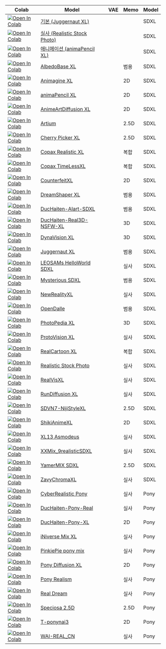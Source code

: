| Colab                                                                                                                                                                                            | Model                                                                                  | VAE  | Memo                    | Model                  |
| ------------------------------------------------------------------------------------------------------------------------------------------------------------------------------------------------ | -------------------------------------------------------------------------------------- | ---- | ----------------------- | ---------------------- |
| [![Open In Colab](https://raw.githubusercontent.com/joseph-programmer/colab/master/icons/colab-badge.svg)](https://colab.research.google.com/github/ninjaneural/fooocus/blob/master/stable/default_webui_colab.ipynb) | [기본 (Juggernaut XL)](https://civitai.com/models/133005/juggernaut-xl)                    |  |                       | SDXL            |
| [![Open In Colab](https://raw.githubusercontent.com/joseph-programmer/colab/master/icons/colab-badge.svg)](https://colab.research.google.com/github/ninjaneural/fooocus/blob/master/stable/realistic_webui_colab.ipynb) | [실사 (Realistic Stock Photo)](https://civitai.com/models/139565/realistic-stock-photo)                    |  |                       | SDXL            |
| [![Open In Colab](https://raw.githubusercontent.com/joseph-programmer/colab/master/icons/colab-badge.svg)](https://colab.research.google.com/github/ninjaneural/fooocus/blob/master/stable/anime_webui_colab.ipynb) | [애니메이션 (animaPencil XL)](https://civitai.com/models/261336/animapencil-xl)                    |  |                       | SDXL            |
| [![Open In Colab](https://raw.githubusercontent.com/joseph-programmer/colab/master/icons/colab-badge-nightly.svg)](https://colab.research.google.com/github/ninjaneural/fooocus/blob/master/stable/albedo_base_xl_webui_colab.ipynb) | [AlbedoBase XL](https://civitai.com/models/140737/albedobase-xl)                    |  | 범용                      | SDXL           |
| [![Open In Colab](https://raw.githubusercontent.com/joseph-programmer/colab/master/icons/colab-badge-nightly.svg)](https://colab.research.google.com/github/ninjaneural/fooocus/blob/master/stable/animagine_xl_webui_colab.ipynb) | [Animagine XL](https://huggingface.co/cagliostrolab/animagine-xl-3.0)                    |  | 2D                      | SDXL           |
| [![Open In Colab](https://raw.githubusercontent.com/joseph-programmer/colab/master/icons/colab-badge-nightly.svg)](https://colab.research.google.com/github/ninjaneural/fooocus/blob/master/stable/anima_pencil_xl_webui_colab.ipynb) | [animaPencil XL](https://civitai.com/models/261336/animapencil-xl)                    |  | 2D                      | SDXL           |
| [![Open In Colab](https://raw.githubusercontent.com/joseph-programmer/colab/master/icons/colab-badge-nightly.svg)](https://colab.research.google.com/github/ninjaneural/fooocus/blob/master/stable/anime_art_diffusion_xl_webui_colab.ipynb) | [AnimeArtDiffusion XL](https://civitai.com/models/117259/anime-art-diffusion-xl)                    |  | 2D                      | SDXL           |
| [![Open In Colab](https://raw.githubusercontent.com/joseph-programmer/colab/master/icons/colab-badge-nightly.svg)](https://colab.research.google.com/github/ninjaneural/fooocus/blob/master/stable/artium_webui_colab.ipynb) | [Artium](https://civitai.com/models/216439/artium)                    |  | 2.5D                      | SDXL           |
| [![Open In Colab](https://raw.githubusercontent.com/joseph-programmer/colab/master/icons/colab-badge-nightly.svg)](https://colab.research.google.com/github/ninjaneural/fooocus/blob/master/stable/cherry_picker_xl_webui_colab.ipynb) | [Cherry Picker XL](https://civitai.com/models/125680/cherry-picker-xl)                    |  | 2.5D                      | SDXL           |
| [![Open In Colab](https://raw.githubusercontent.com/joseph-programmer/colab/master/icons/colab-badge-nightly.svg)](https://colab.research.google.com/github/ninjaneural/fooocus/blob/master/stable/copax_realistic_xl_webui_colab.ipynb) | [Copax Realistic XL](https://civitai.com/models/118111/copax-realistic-xl-sdxl10)                    |  | 복합                      | SDXL           |
| [![Open In Colab](https://raw.githubusercontent.com/joseph-programmer/colab/master/icons/colab-badge-nightly.svg)](https://colab.research.google.com/github/ninjaneural/fooocus/blob/master/stable/copax_time_less_xl_webui_colab.ipynb) | [Copax TimeLessXL](https://civitai.com/models/118111/copax-timelessxl-sdxl10)                    |  | 복합                      | SDXL           |
| [![Open In Colab](https://raw.githubusercontent.com/joseph-programmer/colab/master/icons/colab-badge-nightly.svg)](https://colab.research.google.com/github/ninjaneural/fooocus/blob/master/stable/counterfeit_xl_webui_colab.ipynb) | [CounterfeitXL](https://civitai.com/models/118406/counterfeitxl)                    |  | 2D                      | SDXL           |
| [![Open In Colab](https://raw.githubusercontent.com/joseph-programmer/colab/master/icons/colab-badge-nightly.svg)](https://colab.research.google.com/github/ninjaneural/fooocus/blob/master/stable/dreamshaper_xl_webui_colab.ipynb) | [DreamShaper XL](https://civitai.com/models/112902/dreamshaper-xl10)                    |  | 범용                      | SDXL           |
| [![Open In Colab](https://raw.githubusercontent.com/joseph-programmer/colab/master/icons/colab-badge-nightly.svg)](https://colab.research.google.com/github/ninjaneural/fooocus/blob/master/stable/duchaiten_aiart_sdxl_webui_colab.ipynb) | [DucHaiten-AIart-SDXL](https://civitai.com/models/118756/duchaiten-aiart-sdxl)                    |  | 범용                      | SDXL           |
| [![Open In Colab](https://raw.githubusercontent.com/joseph-programmer/colab/master/icons/colab-badge-nightly.svg)](https://colab.research.google.com/github/ninjaneural/fooocus/blob/master/stable/duchaiten_real3d_xl_webui_colab.ipynb) | [DucHaiten-Real3D-NSFW-XL](https://civitai.com/models/247266/duchaiten-real3d-nsfw-xl)                    |  | 3D                      | SDXL           |
| [![Open In Colab](https://raw.githubusercontent.com/joseph-programmer/colab/master/icons/colab-badge-nightly.svg)](https://colab.research.google.com/github/ninjaneural/fooocus/blob/master/stable/dynavision_xl_webui_colab.ipynb) | [DynaVision XL](https://civitai.com/models/122606/dynavision-xl-all-in-one-stylized-3d-sfw-and-nsfw-output-no-refiner-needed)                    |  | 3D                      | SDXL           |
| [![Open In Colab](https://raw.githubusercontent.com/joseph-programmer/colab/master/icons/colab-badge-nightly.svg)](https://colab.research.google.com/github/ninjaneural/fooocus/blob/master/stable/juggernaut_xl_webui_colab.ipynb) | [Juggernaut XL](https://civitai.com/models/133005/juggernaut-xl)                    |  | 범용                      | SDXL           |
| [![Open In Colab](https://raw.githubusercontent.com/joseph-programmer/colab/master/icons/colab-badge-nightly.svg)](https://colab.research.google.com/github/ninjaneural/fooocus/blob/master/stable/leosams_helloworld_sdxl_webui_colab.ipynb) | [LEOSAMs HelloWorld SDXL](https://civitai.com/models/43977/leosams-helloworld-sdxl-base-model)                    |  | 실사                      | SDXL           |
| [![Open In Colab](https://raw.githubusercontent.com/joseph-programmer/colab/master/icons/colab-badge-nightly.svg)](https://colab.research.google.com/github/ninjaneural/fooocus/blob/master/stable/mysterious_sdxl_webui_colab.ipynb) | [Mysterious SDXL](https://civitai.com/models/118441/lah-mysterious-or-sdxl)                    |  | 범용                      | SDXL           |
| [![Open In Colab](https://raw.githubusercontent.com/joseph-programmer/colab/master/icons/colab-badge-nightly.svg)](https://colab.research.google.com/github/ninjaneural/fooocus/blob/master/stable/new_reality_xl_webui_colab.ipynb) | [NewRealityXL ](https://civitai.com/api/download/models/275491)                    |  | 실사                      | SDXL           |
| [![Open In Colab](https://raw.githubusercontent.com/joseph-programmer/colab/master/icons/colab-badge-nightly.svg)](https://colab.research.google.com/github/ninjaneural/fooocus/blob/master/stable/open_dalle_v11_webui_colab.ipynb) | [OpenDalle](https://civitai.com/models/238116?modelVersionId=275681)                    |  | 범용                      | SDXL           |
| [![Open In Colab](https://raw.githubusercontent.com/joseph-programmer/colab/master/icons/colab-badge-nightly.svg)](https://colab.research.google.com/github/ninjaneural/fooocus/blob/master/stable/photo_pedia_xl_webui_colab.ipynb) | [PhotoPedia XL](https://civitai.com/models/189109/photopedia-xl)                    |  | 3D                      | SDXL           |
| [![Open In Colab](https://raw.githubusercontent.com/joseph-programmer/colab/master/icons/colab-badge-nightly.svg)](https://colab.research.google.com/github/ninjaneural/fooocus/blob/master/stable/proto_vision_xl_webui_colab.ipynb) | [ProtoVision XL](https://civitai.com/models/125703/protovision-xl-high-fidelity-3d-photorealism-anime-hyperrealism-no-refiner-needed)                    |  | 실사                      | SDXL           |
| [![Open In Colab](https://raw.githubusercontent.com/joseph-programmer/colab/master/icons/colab-badge-nightly.svg)](https://colab.research.google.com/github/ninjaneural/fooocus/blob/master/stable/real_cartoon_xl_webui_colab.ipynb) | [RealCartoon XL](https://civitai.com/models/125907/realcartoon-xl)                    |  | 복합                      | SDXL           |
| [![Open In Colab](https://raw.githubusercontent.com/joseph-programmer/colab/master/icons/colab-badge-nightly.svg)](https://colab.research.google.com/github/ninjaneural/fooocus/blob/master/stable/realistic_webui_colab.ipynb) | [Realistic Stock Photo](https://civitai.com/models/139565/realistic-stock-photo)                    |  | 실사                      | SDXL           |
| [![Open In Colab](https://raw.githubusercontent.com/joseph-programmer/colab/master/icons/colab-badge-nightly.svg)](https://colab.research.google.com/github/ninjaneural/fooocus/blob/master/stable/real_vis_xl_webui_colab.ipynb) | [RealVisXL](https://civitai.com/models/139562/realvisxl-v30-turbo?modelVersionId=268861)                    |  | 실사                      | SDXL           |
| [![Open In Colab](https://raw.githubusercontent.com/joseph-programmer/colab/master/icons/colab-badge-nightly.svg)](https://colab.research.google.com/github/ninjaneural/fooocus/blob/master/stable/rundiffusion_xl_webui_colab.ipynb) | [RunDiffusion XL](https://civitai.com/models/120964/rundiffusion-xl)                    |  | 실사                      | SDXL           |
| [![Open In Colab](https://raw.githubusercontent.com/joseph-programmer/colab/master/icons/colab-badge-nightly.svg)](https://colab.research.google.com/github/ninjaneural/fooocus/blob/master/stable/sdvn6_niji_style_xl_webui_colab.ipynb) | [SDVN7-NijiStyleXL](https://civitai.com/models/123307/sdvn7-nijistylexl)                    |  | 2.5D                      | SDXL           |
| [![Open In Colab](https://raw.githubusercontent.com/joseph-programmer/colab/master/icons/colab-badge-nightly.svg)](https://colab.research.google.com/github/ninjaneural/fooocus/blob/master/stable/shikianimexl_webui_colab.ipynb) | [ShikiAnimeXL](https://civitai.com/models/119163/shikianimexl)                    |  | 2D                      | SDXL           |
| [![Open In Colab](https://raw.githubusercontent.com/joseph-programmer/colab/master/icons/colab-badge-nightly.svg)](https://colab.research.google.com/github/ninjaneural/fooocus/blob/master/stable/xl13_asmodeus_webui_colab.ipynb) | [XL13 Asmodeus](https://civitai.com/models/134646/xl13-asmodeus-sfw-and-nsfw)                    |  | 실사                      | SDXL           |
| [![Open In Colab](https://raw.githubusercontent.com/joseph-programmer/colab/master/icons/colab-badge-nightly.svg)](https://colab.research.google.com/github/ninjaneural/fooocus/blob/master/stable/xxmix_9realistic_sdxl_webui_colab.ipynb) | [XXMix_9realisticSDXL](https://civitai.com/models/124421/xxmix9realisticsdxl)                    |  | 실사                      | SDXL           |
| [![Open In Colab](https://raw.githubusercontent.com/joseph-programmer/colab/master/icons/colab-badge-nightly.svg)](https://colab.research.google.com/github/ninjaneural/fooocus/blob/master/stable/yamer_mix_xl_webui_colab.ipynb) | [YamerMIX SDXL](https://civitai.com/models/84040/sdxl-unstable-diffusers-yamermix)                    |  | 2.5D                      | SDXL           |
| [![Open In Colab](https://raw.githubusercontent.com/joseph-programmer/colab/master/icons/colab-badge-nightly.svg)](https://colab.research.google.com/github/ninjaneural/fooocus/blob/master/stable/zavychroma_xl_webui_colab.ipynb) | [ZavyChromaXL](https://civitai.com/models/119229/zavychromaxl)                    |  | 실사                      | SDXL           |
| [![Open In Colab](https://raw.githubusercontent.com/joseph-programmer/colab/master/icons/colab-badge-install.svg)](https://colab.research.google.com/github/ninjaneural/fooocus/blob/master/stable/cyberrealisticpony_webui_colab.ipynb) | [CyberRealistic Pony](https://civitai.com/models/443821/cyberrealistic-pony)                    |  | 실사                      | Pony           |
| [![Open In Colab](https://raw.githubusercontent.com/joseph-programmer/colab/master/icons/colab-badge-install.svg)](https://colab.research.google.com/github/ninjaneural/fooocus/blob/master/stable/duchaitenponyreal_webui_colab.ipynb) | [DucHaiten-Pony-Real](https://civitai.com/models/477851/duchaiten-pony-real)                    |  | 실사                      | Pony           |
| [![Open In Colab](https://raw.githubusercontent.com/joseph-programmer/colab/master/icons/colab-badge-install.svg)](https://colab.research.google.com/github/ninjaneural/fooocus/blob/master/stable/duchaitenponyxl_webui_colab.ipynb) | [DucHaiten-Pony-XL](https://civitai.com/models/376450/duchaiten-pony-xl-no-score)                    |  | 2D                      | Pony           |
| [![Open In Colab](https://raw.githubusercontent.com/joseph-programmer/colab/master/icons/colab-badge-install.svg)](https://colab.research.google.com/github/ninjaneural/fooocus/blob/master/stable/iniversemixxl_webui_colab.ipynb) | [iNiverse Mix XL](https://civitai.com/models/226533/iniverse-mix-xlsfw-and-nsfw)                    |  | 실사                      | Pony           |
| [![Open In Colab](https://raw.githubusercontent.com/joseph-programmer/colab/master/icons/colab-badge-install.svg)](https://colab.research.google.com/github/ninjaneural/fooocus/blob/master/stable/pinkiepieponymix_webui_colab.ipynb) | [PinkiePie pony mix](https://civitai.com/models/457669/pinkiepie-pony-mix)                    |  | 실사                      | Pony           |
| [![Open In Colab](https://raw.githubusercontent.com/joseph-programmer/colab/master/icons/colab-badge-install.svg)](https://colab.research.google.com/github/ninjaneural/fooocus/blob/master/stable/pony_diffusion_xl_webui_colab.ipynb) | [Pony Diffusion XL](https://civitai.com/models/257749/pony-diffusion-v6-xl?modelVersionId=290640)                    |  | 2D                      | Pony           |
| [![Open In Colab](https://raw.githubusercontent.com/joseph-programmer/colab/master/icons/colab-badge-install.svg)](https://colab.research.google.com/github/ninjaneural/fooocus/blob/master/stable/ponyrealism_webui_colab.ipynb) | [Pony Realism](https://civitai.com/models/372465/pony-realism)                    |  | 실사                      | Pony           |
| [![Open In Colab](https://raw.githubusercontent.com/joseph-programmer/colab/master/icons/colab-badge-install.svg)](https://colab.research.google.com/github/joseph-programmer/fooocus/blob/master/stable/realdream_webui_colab.ipynb) | [Real Dream](https://civitai.com/models/372465/realdream)                    |  | 실사                      | Pony           |
| [![Open In Colab](https://raw.githubusercontent.com/joseph-programmer/colab/master/icons/colab-badge-install.svg)](https://colab.research.google.com/github/ninjaneural/fooocus/blob/master/stable/speciosa25d_webui_colab.ipynb) | [Speciosa 2.5D](https://civitai.com/models/560402/speciosa-25d)                    |  | 2.5D                      | Pony           |
| [![Open In Colab](https://raw.githubusercontent.com/joseph-programmer/colab/master/icons/colab-badge-install.svg)](https://colab.research.google.com/github/ninjaneural/fooocus/blob/master/stable/tponynai3_webui_colab.ipynb) | [T-ponynai3](https://civitai.com/models/317902/t-ponynai3)                    |  | 2D                      | Pony           |
| [![Open In Colab](https://raw.githubusercontent.com/joseph-programmer/colab/master/icons/colab-badge-install.svg)](https://colab.research.google.com/github/ninjaneural/fooocus/blob/master/stable/wairealcn_webui_colab.ipynb) | [WAI-REAL_CN](https://civitai.com/models/469902/wai-realcn)                    |  | 실사                      | Pony           |